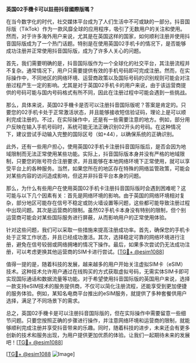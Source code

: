 **英国02手機卡可以註冊抖音國際版嗎？**

在当今数字化的时代，社交媒体平台成为了人们生活中不可或缺的一部分。抖音国际版（TikTok）作为一款风靡全球的应用程序，吸引了无数用户的关注和使用。然而，对于许多海外用户来说，尤其是在英国这样的国家，如何顺利注册并使用抖音国际版成为了一个热门话题。特别是在使用英国02手机卡的情况下，是否能够成功注册并正常使用抖音国际版，成为了许多人关心的问题。

首先，我们需要明确的是，抖音国际版作为一个全球化的社交平台，其注册流程并不复杂。通常情况下，用户只需要提供有效的手机号码即可完成注册。然而，在实际操作中，不同地区的网络环境、运营商政策以及国际号码的识别规则可能会对注册过程产生一定的影响。尤其是对于英国02手机卡的用户来说，由于该运营商提供的号码可能与国内号码格式有所不同，因此在注册过程中可能会遇到一些挑战。

那么，具体来说，英国02手機卡是否可以注册抖音国际版呢？答案是肯定的。只要您的02手机卡处于正常激活状态，并且能够接收短信验证码，理论上是可以顺利完成注册的。不过，在实际操作中，还是有一些需要注意的地方。例如，部分用户反映在输入手机号码时，系统可能无法正确识别02开头的号码。在这种情况下，建议尝试手动输入完整的国际区号（如+44），以确保系统的正确识别。

此外，还有一些用户担心，使用英国02手机卡注册抖音国际版后，是否会因为地域限制而无法正常使用某些功能。实际上，抖音国际版本身并没有严格的地域限制，只要您的账号符合注册要求，并且能够在本地网络环境下正常使用，就可以享受平台上的各种服务。当然，如果您所在的地区存在特殊的网络监管政策，可能会对某些内容的访问造成影响，但这并非抖音平台本身的问题。

那么，为什么有些用户在使用英国02手机卡注册抖音国际版时会遇到困难呢？这可能与以下几个因素有关：首先是网络环境的影响。由于英国的网络环境相对复杂，部分地区可能存在信号不稳定或防火墙设置等问题，这些都可能导致注册过程中出现问题。其次是运营商的限制。虽然02手机卡本身没有特别的限制，但个别运营商可能会对某些国际服务进行屏蔽，从而影响用户的正常使用体验。

针对这些问题，我们可以采取一些措施来提高注册成功率。首先，确保您的手机卡处于正常工作状态，并且已经成功激活。其次，选择稳定可靠的网络环境进行注册，避免在信号较弱或网络拥堵的情况下操作。最后，如果多次尝试仍无法成功注册，可以考虑更换其他运营商的SIM卡进行尝试。[[TG💪+ @esim1088](https://t.me/s/esim1088)]

值得一提的是，随着科技的发展，越来越多的用户开始关注虚拟SIM卡（eSIM）技术。这种技术允许用户通过在线购买的方式获取虚拟号码，无需实体SIM卡即可实现国际通话和数据流量等功能。对于希望使用抖音国际版的英国用户来说，选择一款支持eSIM技术的服务提供商，不仅可以简化注册流程，还能享受到更加便捷的服务体验。例如，某知名电商平台推出的eSIM服务，就提供了多种套餐供用户选择，满足了不同场景下的需求。

总之，英国02手機卡是可以注册抖音国际版的，但在实际操作中需要留意一些细节问题。只要您按照正确的步骤进行操作，并注意网络环境和运营商的限制，就能够顺利完成注册并享受抖音带来的乐趣。同时，随着科技的进步，未来还会有更多创新的技术和服务出现，为用户提供更加优质的体验。让我们一起期待未来的发展吧！[[TG💪+ @esim1088](https://t.me/s/esim1088)]

[[TG💪+ @esim1088](https://t.me/s/esim1088) ![Image](https://i.postimg.cc/4NQfJmqS/Snipaste-2025-05-13-00-14-12.png)]